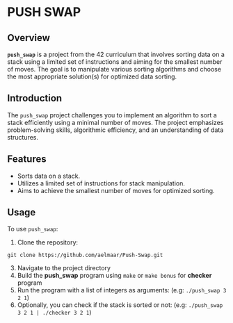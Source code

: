 # PUSH SWAP

## Overview
**`push_swap`** is a project from the 42 curriculum that involves sorting data on a stack using a limited set of instructions and aiming for the smallest number of moves. The goal is to manipulate various sorting algorithms and choose the most appropriate solution(s) for optimized data sorting.

## Introduction

The `push_swap` project challenges you to implement an algorithm to sort a stack efficiently using a minimal number of moves. The project emphasizes problem-solving skills, algorithmic efficiency, and an understanding of data structures.

## Features

- Sorts data on a stack.
- Utilizes a limited set of instructions for stack manipulation.
- Aims to achieve the smallest number of moves for optimized sorting.

## Usage

To use `push_swap`:

1. Clone the repository:
```
git clone https://github.com/aelmaar/Push-Swap.git
```
3. Navigate to the project directory
4. Build the **push_swap** program using `make` or `make bonus` for **checker** program
5. Run the program with a list of integers as arguments: (e.g: `./push_swap 3 2 1`)
6. Optionally, you can check if the stack is sorted or not: (e.g: `./push_swap 3 2 1 | ./checker 3 2 1`)
